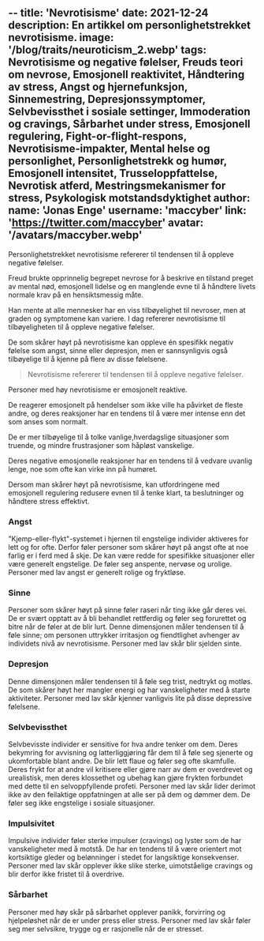 --
title: 'Nevrotisisme'
date: 2021-12-24
description: En artikkel om personlighetstrekket nevrotisisme.
image: '/blog/traits/neuroticism_2.webp'
tags: Nevrotisisme og negative følelser, Freuds teori om nevrose, Emosjonell reaktivitet, Håndtering av stress, Angst og hjernefunksjon, Sinnemestring, Depresjonssymptomer, Selvbevissthet i sosiale settinger, Immoderation og cravings, Sårbarhet under stress, Emosjonell regulering, Fight-or-flight-respons, Nevrotisisme-impakter, Mental helse og personlighet, Personlighetstrekk og humør, Emosjonell intensitet, Trusseloppfattelse, Nevrotisk atferd, Mestringsmekanismer for stress, Psykologisk motstandsdyktighet
author:
  name: 'Jonas Enge'
  username: 'maccyber'
  link: 'https://twitter.com/maccyber'
  avatar: '/avatars/maccyber.webp'
---

Personlighetstrekket nevrotisisme refererer til tendensen til å oppleve negative følelser.

Freud brukte opprinnelig begrepet nevrose for å beskrive en tilstand preget av mental nød, emosjonell lidelse og en manglende evne til å håndtere livets normale krav på en hensiktsmessig måte.

Han mente at alle mennesker har en viss tilbøyelighet til  nevroser, men at graden og symptomene kan variere.
I dag refererer nevrotisisme til tilbøyeligheten til å oppleve negative følelser.

De som skårer høyt på nevrotisisme kan oppleve én spesifikk negativ følelse som angst, sinne eller depresjon, men er sannsynligvis også tilbøyelige til å kjenne på flere av disse følelsene.

> Nevrotisisme refererer til tendensen til å oppleve negative følelser.

Personer med høy nevrotisisme er emosjonelt reaktive.

De reagerer emosjonelt på hendelser som ikke ville ha påvirket de fleste andre, og deres reaksjoner har en tendens til å være mer intense enn  det som anses som normalt.

De er mer tilbøyelige til å tolke vanlige,hverdagslige situasjoner som truende, og mindre frustrasjoner som håpløst vanskelige.

Deres negative emosjonelle reaksjoner har en tendens til å vedvare uvanlig lenge, noe som ofte kan virke inn på humøret.

Dersom man skårer høyt på nevrotisisme, kan utfordringene med emosjonell regulering redusere evnen til å tenke klart, ta beslutninger og håndtere stress effektivt.

### Angst

"Kjemp-eller-flykt"-systemet i hjernen til engstelige individer aktiveres for lett og for ofte. Derfor føler personer som skårer høyt på angst ofte at noe farlig er i ferd med å skje. De kan være redde for spesifikke situasjoner eller være generelt engstelige. De føler seg anspente, nervøse og urolige. Personer med lav angst er generelt rolige og fryktløse.

### Sinne

Personer som skårer høyt på sinne føler raseri når ting ikke går deres vei. De er svært opptatt av å bli behandlet rettferdig og føler seg forurettet og bitre når de føler at de blir lurt. Denne dimensjonen måler tendensen til å føle sinne; om personen uttrykker irritasjon og fiendtlighet avhenger av individets nivå av nevrotisisme. Personer med lav skår blir sjelden sinte.

### Depresjon

Denne dimensjonen måler tendensen til å føle seg trist, nedtrykt og motløs. De som skårer høyt her mangler energi og har vanskeligheter med å starte aktiviteter. Personer med lav skår kjenner vanligvis lite på disse depressive følelsene.

### Selvbevissthet

Selvbevisste individer er sensitive for hva andre tenker om dem. Deres bekymring for avvisning og latterliggjøring får dem til å føle seg sjenerte og ukomfortable blant andre. De blir lett flaue og føler seg ofte skamfulle. Deres frykt for at andre vil kritisere eller gjøre narr av dem er overdrevet og urealistisk, men deres klossethet og ubehag kan gjøre frykten forbundet med dette til en selvoppfyllende profeti. Personer med lav skår lider derimot ikke av den feilaktige oppfatningen at alle ser på  dem og dømmer dem. De føler seg ikke engstelige i sosiale situasjoner.

### Impulsivitet

Impulsive individer føler sterke impulser (cravings) og lyster som de har vanskeligheter med å motstå. De har en tendens til å være orientert mot kortsiktige gleder og belønninger i stedet for langsiktige konsekvenser. Personer med lav skår opplever ikke slike sterke, uimotståelige cravings og blir derfor ikke fristet til å overdrive.

### Sårbarhet

Personer med høy skår på sårbarhet opplever panikk, forvirring og hjelpeløshet når de er under press eller stress. Personer med lav skår føler seg mer selvsikre, trygge og er rasjonelle når de er stresset.
